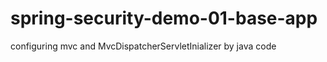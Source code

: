 # spring-security-demo-01-base-app


configuring mvc and MvcDispatcherServletInializer by java code
